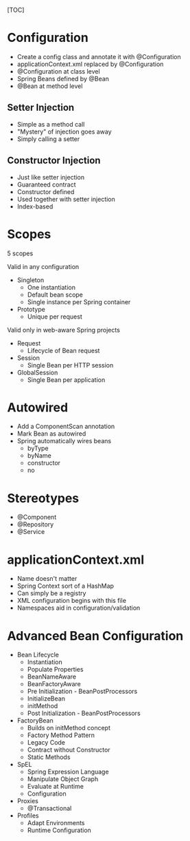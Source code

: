 [TOC]

# Configuration

- Create a config class and annotate it with @Configuration
- applicationContext.xml replaced by @Configuration
- @Configuration at class level
- Spring Beans defined by @Bean
- @Bean at method level

## Setter Injection

- Simple as a method call
- "Mystery" of injection goes away
- Simply calling a setter

## Constructor Injection

- Just like setter injection
- Guaranteed contract
- Constructor defined
- Used together with setter injection
- Index-based

# Scopes

5 scopes

Valid in any configuration

- Singleton
  - One instantiation
  - Default bean scope
  - Single instance per Spring container
- Prototype
  - Unique per request

Valid only in web-aware Spring projects

- Request
  - Lifecycle of Bean request
- Session
  - Single Bean per HTTP session
- GlobalSession
  - Single Bean per application

# Autowired

- Add a ComponentScan annotation
- Mark Bean as autowired
- Spring automatically wires beans
  - byType
  - byName
  - constructor
  - no

# Stereotypes

- @Component
- @Repository
- @Service

# applicationContext.xml

- Name doesn't matter
- Spring Context sort of a HashMap
- Can simply be a registry
- XML configuration begins with this file
- Namespaces aid in configuration/validation

# Advanced Bean Configuration

- Bean Lifecycle
  - Instantiation
  - Populate Properties
  - BeanNameAware
  - BeanFactoryAware
  - Pre Initialization - BeanPostProcessors
  - InitializeBean
  - initMethod
  - Post Initialization - BeanPostProcessors
- FactoryBean
  - Builds on initMethod concept
  - Factory Method Pattern
  - Legacy Code
  - Contract without Constructor
  - Static Methods
- SpEL
  - Spring Expression Language
  - Manipulate Object Graph
  - Evaluate at Runtime
  - Configuration
- Proxies
  - @Transactional
- Profiles
  - Adapt Environments
  - Runtime Configuration